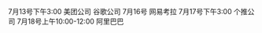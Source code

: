 7月13号下午3:00         美团公司
                                    谷歌公司
7月16号                       网易考拉
7月17号下午3:00         个推公司
7月18号上午10:00-12:00      阿里巴巴
                                           
